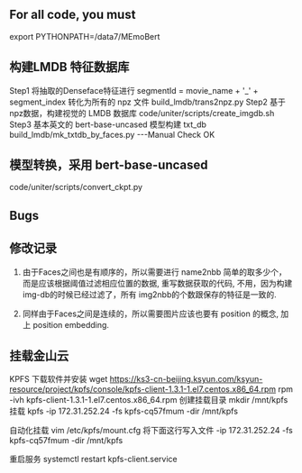 ## For all code, you must
export PYTHONPATH=/data7/MEmoBert

## 构建LMDB 特征数据库
Step1 将抽取的Denseface特征进行 segmentId = movie_name + '_' + segment_index 转化为所有的 npz 文件
    build_lmdb/trans2npz.py
Step2 基于npz数据，构建视觉的 LMDB 数据库
    code/uniter/scripts/create_imgdb.sh
Step3 基本英文的 bert-base-uncased 模型构建 txt_db
    build_lmdb/mk_txtdb_by_faces.py
---Manual Check OK 
## 模型转换，采用 bert-base-uncased
code/uniter/scripts/convert_ckpt.py

## Bugs


## 修改记录
1. 由于Faces之间也是有顺序的，所以需要进行 name2nbb 简单的取多少个，而是应该根据阈值过滤相应位置的数据, 重写数据获取的代码,
不用，因为构建img-db的时候已经过滤了，所有 img2nbb的个数跟保存的特征是一致的.

2. 同样由于Faces之间是连续的，所以需要图片应该也要有 position 的概念, 加上 position embedding.


## 挂载金山云
KPFS
下载软件并安装
wget https://ks3-cn-beijing.ksyun.com/ksyun-resource/project/kpfs/console/kpfs-client-1.3.1-1.el7.centos.x86_64.rpm
rpm -ivh kpfs-client-1.3.1-1.el7.centos.x86_64.rpm
创建挂载目录
mkdir /mnt/kpfs
挂载
kpfs -ip 172.31.252.24 -fs kpfs-cq57fmum -dir /mnt/kpfs


自动化挂载
vim /etc/kpfs/mount.cfg  将下面这行写入文件
-ip 172.31.252.24 -fs kpfs-cq57fmum -dir /mnt/kpfs

重启服务
systemctl restart kpfs-client.service